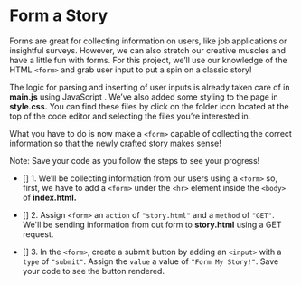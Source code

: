 # Form a Story

Forms are great for collecting information on users, like job applications or insightful surveys. However, we can also stretch our creative muscles and have a little fun with forms. For this project, we’ll use our knowledge of the HTML `<form>` and grab user input to put a spin on a classic story!

The logic for parsing and inserting of user inputs is already taken care of in **main.js** using JavaScript . We’ve also added some styling to the page in **style.css.** You can find these files by click on the folder icon located at the top of the code editor and selecting the files you’re interested in.

What you have to do is now make a `<form>` capable of collecting the correct information so that the newly crafted story makes sense!

Note: Save your code as you follow the steps to see your progress!

- [] 1. We’ll be collecting information from our users using a `<form>` so, first, we have to add a `<form>` under the `<hr>` element inside the `<body>` of **index.html.**

- [] 2. Assign `<form>` an `action` of `"story.html"` and a `method` of `"GET"`.
We'll be sending information from out form to **story.html** using a GET request.

- [] 3. In the `<form>`, create a submit button by adding an `<input>` with a `type` of `"submit"`. Assign
the `value` a value of `"Form My Story!"`. Save your code to see the button rendered.